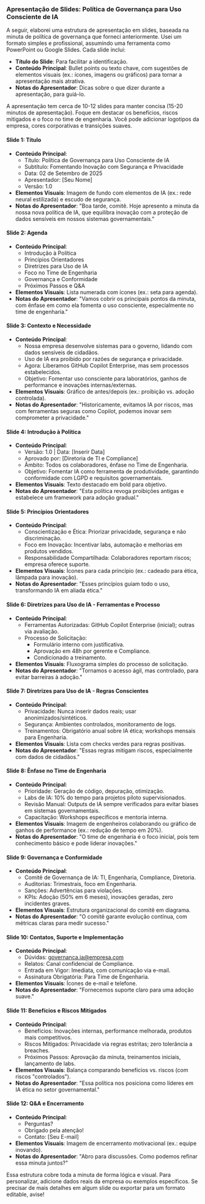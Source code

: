 ### Apresentação de Slides: Política de Governança para Uso Consciente de IA

A seguir, elaborei uma estrutura de apresentação em slides, baseada na minuta de política de governança que forneci anteriormente. Usei um formato simples e profissional, assumindo uma ferramenta como PowerPoint ou Google Slides. Cada slide inclui:

- **Título do Slide**: Para facilitar a identificação.
- **Conteúdo Principal**: Bullet points ou texto chave, com sugestões de elementos visuais (ex.: ícones, imagens ou gráficos) para tornar a apresentação mais atrativa.
- **Notas do Apresentador**: Dicas sobre o que dizer durante a apresentação, para guiá-lo.

A apresentação tem cerca de 10-12 slides para manter concisa (15-20 minutos de apresentação). Foque em destacar os benefícios, riscos mitigados e o foco no time de engenharia. Você pode adicionar logotipos da empresa, cores corporativas e transições suaves.

#### Slide 1: Título
- **Conteúdo Principal**:
  - Título: Política de Governança para Uso Consciente de IA
  - Subtítulo: Fomentando Inovação com Segurança e Privacidade
  - Data: 02 de Setembro de 2025
  - Apresentador: [Seu Nome]
  - Versão: 1.0
- **Elementos Visuais**: Imagem de fundo com elementos de IA (ex.: rede neural estilizada) e escudo de segurança.
- **Notas do Apresentador**: "Boa tarde, comitê. Hoje apresento a minuta da nossa nova política de IA, que equilibra inovação com a proteção de dados sensíveis em nossos sistemas governamentais."

#### Slide 2: Agenda
- **Conteúdo Principal**:
  - Introdução à Política
  - Princípios Orientadores
  - Diretrizes para Uso de IA
  - Foco no Time de Engenharia
  - Governança e Conformidade
  - Próximos Passos e Q&A
- **Elementos Visuais**: Lista numerada com ícones (ex.: seta para agenda).
- **Notas do Apresentador**: "Vamos cobrir os principais pontos da minuta, com ênfase em como ela fomenta o uso consciente, especialmente no time de engenharia."

#### Slide 3: Contexto e Necessidade
- **Conteúdo Principal**:
  - Nossa empresa desenvolve sistemas para o governo, lidando com dados sensíveis de cidadãos.
  - Uso de IA era proibido por razões de segurança e privacidade.
  - Agora: Liberamos GitHub Copilot Enterprise, mas sem processos estabelecidos.
  - Objetivo: Fomentar uso consciente para laboratórios, ganhos de performance e inovações internas/externas.
- **Elementos Visuais**: Gráfico de antes/depois (ex.: proibição vs. adoção controlada).
- **Notas do Apresentador**: "Historicamente, evitamos IA por riscos, mas com ferramentas seguras como Copilot, podemos inovar sem comprometer a privacidade."

#### Slide 4: Introdução à Política
- **Conteúdo Principal**:
  - Versão: 1.0 | Data: [Inserir Data]
  - Aprovado por: [Diretoria de TI e Compliance]
  - Âmbito: Todos os colaboradores, ênfase no Time de Engenharia.
  - Objetivo: Fomentar IA como ferramenta de produtividade, garantindo conformidade com LGPD e requisitos governamentais.
- **Elementos Visuais**: Texto destacado em bold para objetivo.
- **Notas do Apresentador**: "Esta política revoga proibições antigas e estabelece um framework para adoção gradual."

#### Slide 5: Princípios Orientadores
- **Conteúdo Principal**:
  - Conscientização e Ética: Priorizar privacidade, segurança e não discriminação.
  - Foco em Inovação: Incentivar labs, automação e melhorias em produtos vendidos.
  - Responsabilidade Compartilhada: Colaboradores reportam riscos; empresa oferece suporte.
- **Elementos Visuais**: Ícones para cada princípio (ex.: cadeado para ética, lâmpada para inovação).
- **Notas do Apresentador**: "Esses princípios guiam todo o uso, transformando IA em aliada ética."

#### Slide 6: Diretrizes para Uso de IA - Ferramentas e Processo
- **Conteúdo Principal**:
  - Ferramentas Autorizadas: GitHub Copilot Enterprise (inicial); outras via avaliação.
  - Processo de Solicitação:
    - Formulário interno com justificativa.
    - Aprovação em 48h por gerente e Compliance.
    - Condicionado a treinamento.
- **Elementos Visuais**: Fluxograma simples do processo de solicitação.
- **Notas do Apresentador**: "Tornamos o acesso ágil, mas controlado, para evitar barreiras à adoção."

#### Slide 7: Diretrizes para Uso de IA - Regras Conscientes
- **Conteúdo Principal**:
  - Privacidade: Nunca inserir dados reais; usar anonimizados/sintéticos.
  - Segurança: Ambientes controlados, monitoramento de logs.
  - Treinamentos: Obrigatório anual sobre IA ética; workshops mensais para Engenharia.
- **Elementos Visuais**: Lista com checks verdes para regras positivas.
- **Notas do Apresentador**: "Essas regras mitigam riscos, especialmente com dados de cidadãos."

#### Slide 8: Ênfase no Time de Engenharia
- **Conteúdo Principal**:
  - Prioridade: Geração de código, depuração, otimização.
  - Labs de IA: 10% do tempo para projetos piloto supervisionados.
  - Revisão Manual: Outputs de IA sempre verificados para evitar biases em sistemas governamentais.
  - Capacitação: Workshops específicos e mentoria interna.
- **Elementos Visuais**: Imagem de engenheiros colaborando ou gráfico de ganhos de performance (ex.: redução de tempo em 20%).
- **Notas do Apresentador**: "O time de engenharia é o foco inicial, pois tem conhecimento básico e pode liderar inovações."

#### Slide 9: Governança e Conformidade
- **Conteúdo Principal**:
  - Comitê de Governança de IA: TI, Engenharia, Compliance, Diretoria.
  - Auditorias: Trimestrais, foco em Engenharia.
  - Sanções: Advertências para violações.
  - KPIs: Adoção (50% em 6 meses), inovações geradas, zero incidentes graves.
- **Elementos Visuais**: Estrutura organizacional do comitê em diagrama.
- **Notas do Apresentador**: "O comitê garante evolução contínua, com métricas claras para medir sucesso."

#### Slide 10: Contatos, Suporte e Implementação
- **Conteúdo Principal**:
  - Dúvidas: governanca.ia@empresa.com
  - Relatos: Canal confidencial de Compliance.
  - Entrada em Vigor: Imediata, com comunicação via e-mail.
  - Assinatura Obrigatória: Para Time de Engenharia.
- **Elementos Visuais**: Ícones de e-mail e telefone.
- **Notas do Apresentador**: "Fornecemos suporte claro para uma adoção suave."

#### Slide 11: Benefícios e Riscos Mitigados
- **Conteúdo Principal**:
  - Benefícios: Inovações internas, performance melhorada, produtos mais competitivos.
  - Riscos Mitigados: Privacidade via regras estritas; zero tolerância a breaches.
  - Próximos Passos: Aprovação da minuta, treinamentos iniciais, lançamento de labs.
- **Elementos Visuais**: Balança comparando benefícios vs. riscos (com riscos "controlados").
- **Notas do Apresentador**: "Essa política nos posiciona como líderes em IA ética no setor governamental."

#### Slide 12: Q&A e Encerramento
- **Conteúdo Principal**:
  - Perguntas?
  - Obrigado pela atenção!
  - Contato: [Seu E-mail]
- **Elementos Visuais**: Imagem de encerramento motivacional (ex.: equipe inovando).
- **Notas do Apresentador**: "Abro para discussões. Como podemos refinar essa minuta juntos?"

Essa estrutura cobre toda a minuta de forma lógica e visual. Para personalizar, adicione dados reais da empresa ou exemplos específicos. Se precisar de mais detalhes em algum slide ou exportar para um formato editable, avise!
